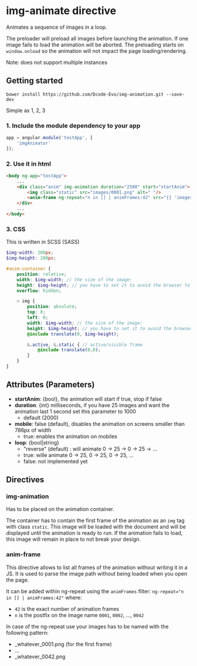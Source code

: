 # img-animate directive

Animates a sequence of images in a loop.

The preloader will preload all images before launching the animation. If one image fails to load the animation will be aborted.
The preloading starts on `window.onload` so the animation will not impact the page loading/rendering.

Note: does not support multiple instances

## Getting started

```
bower install https://github.com/Dcode-Evo/img-animation.git --save-dev
```

Simple as 1, 2, 3

### 1. Include the module dependency to your app

```js
app = angular.module('testApp', [
	'imgAnimator'
]);
```

### 2. Use it in html

```html
<body ng-app="testApp">
	...
	<div class="anim" img-animation duration="2500" start="startAnim">
		<img class="static" src="images/0001.png" alt=" "/>
		<anim-frame ng-repeat="n in [] | animFrames:42" src="{{ 'images/' + n + '.png'}}"></anim-frame>
	</div>
	...
</body>

```

### 3. CSS

This is written in SCSS (SASS) 

```scss
$img-width: 200px;
$img-height: 200px;

#anim-container {
	position: relative;
    width: $img-width; // the size of the image:
    height: $img-height; // you have to set it to avoid the browser to recalculate all on each frame
    overflow: hidden;

    > img {
        position: absolute;
        top: 0;
        left: 0;
        width: $img-width; // the size of the image:
        height: $img-height; // you have to set it to avoid the browser to recalculate all on each frame
        @include translate(0, $img-height);

        &.active, &.static { // active/visible frame
            @include translate(0,0);
        }
    }
}
```

## Attributes (Parameters)
- **startAnim**: {bool}, the animation will start if true, stop if false
- **duration**: {int} milliseconds, if you have 25 images and want the animation last 1 second set this parameter to 1000
	- default (2000)
- **mobile**: false (default), disables the animation on screens smaller than 786px of width
	- true: enables the animation on mobiles
- **loop**: {bool|string}
	- "reverse" (default) : will animate 0 -> 25 -> 0 -> 25 -> ... 
	- true: wille animate 0 -> 25, 0 -> 25, 0 -> 25, ...
	- false: not implemented yet
	
## Directives

### img-animation

Has to be placed on the animation container.
 
The container has to contain the first frame of the animation as an `img` tag with class `static`. 
This image will be loaded with the document and will be displayed until the animation is ready to run. If the animation 
fails to load, this image will remain in place to not break your design.

### anim-frame
This directive allows to list all frames of the animation without writing it in a JS. 
It is used to parse the image path without being loaded when you open the page.

It can be added within ng-repeat using the `animFrames` filter: 
`ng-repeat="n in [] | animFrames:42"` where: 
- `42` is the exact number of animation frames
- `n` is the postfix on the image name `0001`, `0002`, ..., `0042`

In case of the ng-repeat use your images has to be named with the following pattern:  
- _whatever_0001.png (for the first frame)
- ...
- _whatever_0042.png